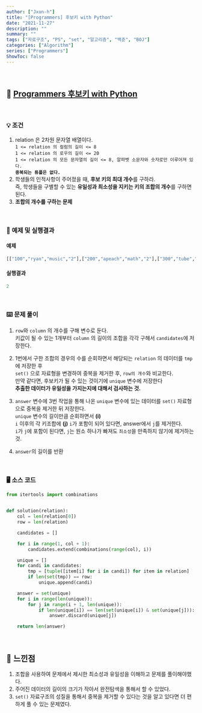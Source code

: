 ```yaml
---
author: ["Jxun-h"]
title: "[Programmers] 후보키 with Python"
date: "2021-11-27"
description: ""
summary: ""
tags: ["자료구조", "PS", "set", "알고리즘", "백준", "BOJ"]
categories: ["Algorithm"]
series: ["Programmers"]
ShowToc: false
---
```


<br>

## 📌 <a href="https://programmers.co.kr/learn/courses/30/lessons/42890" target="_blank">Programmers 후보키 with Python</a>

<br>

### 💡 조건

1.  relation 은 2차원 문자열 배열이다.  
    `1 <= relation 의 컬럼의 길이 <= 8`  
    `1 <= relation 의 로우의 길이 <= 20`  
    `1 <= relation 의 모든 문자열의 길이 <= 8, 알파벳 소문자와 숫자로만 이루어져 있다.`  
    **`중복되는 튜플은 없다.`**
2.  학생들의 인적사항이 주어졌을 때, **후보 키의 최대 개수**를 구하라.  
    즉, 학생들을 구별할 수 있는 **유일성과 최소성을 지키는 키의 조합의 개수**를 구하면 된다.
3.  **조합의 개수를 구하는 문제**

<br>

### 🔖 예제 및 실행결과

#### 예제

```python
[["100","ryan","music","2"],["200","apeach","math","2"],["300","tube","computer","3"],["400","con","computer","4"],["500","muzi","music","3"],["600","apeach","music","2"]]
```

#### 실행결과

```python
2
```

<br>

### ⌨️ 문제 풀이

1.  `row`와 `column` 의 개수를 구해 변수로 둔다.  
    키값이 될 수 있는 1개부터 `column` 의 길이의 조합을 각각 구해서 `candidates`에 저장한다.
2.  1번에서 구한 조합의 경우의 수를 순회하면서 해당되는 `relation` 의 데이터를 `tmp` 에 저장한 후  
    `set()` 으로 자료형을 변경하여 중복을 제거한 후, `row의 개수`와 비교한다.  
    만약 같다면, 후보키가 될 수 있는 것이기에 `unique` 변수에 저장한다  
    **추출한 데이터가 유일성을 가지는지에 대해서 검사하는 것.**

3.  `answer` 변수에 3번 작업을 통해 나온 `unique` 변수에 있는 데이터를 `set()` 자료형으로 중복을 제거한 뒤 저장한다.  
    `unique` 변수의 길이만큼 순회하면서 **(i)**  
    `i` 이후의 각 키조합에 **(j)** `i`가 포함이 되어 있다면, answer에서 `j`를 제거한다.  
    `i`가 `j`에 포함이 된다면, `j`는 원소 하나가 빠져도 `최소성`을 만족하지 않기에 제거하는 것.
4.  `answer`의 길이를 반환

<br>

### 🖥 소스 코드

```python
from itertools import combinations


def solution(relation):
    col = len(relation[0])
    row = len(relation)

    candidates = []

    for i in range(1, col + 1):
        candidates.extend(combinations(range(col), i))

    unique = []
    for candi in candidates:
        tmp = [tuple([item[i] for i in candi]) for item in relation]
        if len(set(tmp)) == row:
            unique.append(candi)

    answer = set(unique)
    for i in range(len(unique)):
        for j in range(i + 1, len(unique)):
            if len(unique[i]) == len(set(unique[i]) & set(unique[j])):
                answer.discard(unique[j])

    return len(answer)
```

<br>

## 💾 느낀점

1.  조합을 사용하여 문제에서 제시한 최소성과 유일성을 이해하고 문제를 풀이해야했다.
2.  주어진 데이터의 길이의 크기가 작아서 완전탐색을 통해서 할 수 있었다.
3.  `set()` 자료구조의 성질을 통해서 중복을 제거할 수 있다는 것을 알고 있다면 더 편하게 풀 수 있는 문제였다.